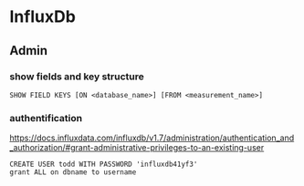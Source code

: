 # InfluxDb

## Admin

### show fields and key structure

    SHOW FIELD KEYS [ON <database_name>] [FROM <measurement_name>]
    
    
### authentification

https://docs.influxdata.com/influxdb/v1.7/administration/authentication_and_authorization/#grant-administrative-privileges-to-an-existing-user

    CREATE USER todd WITH PASSWORD 'influxdb41yf3'
    grant ALL on dbname to username
